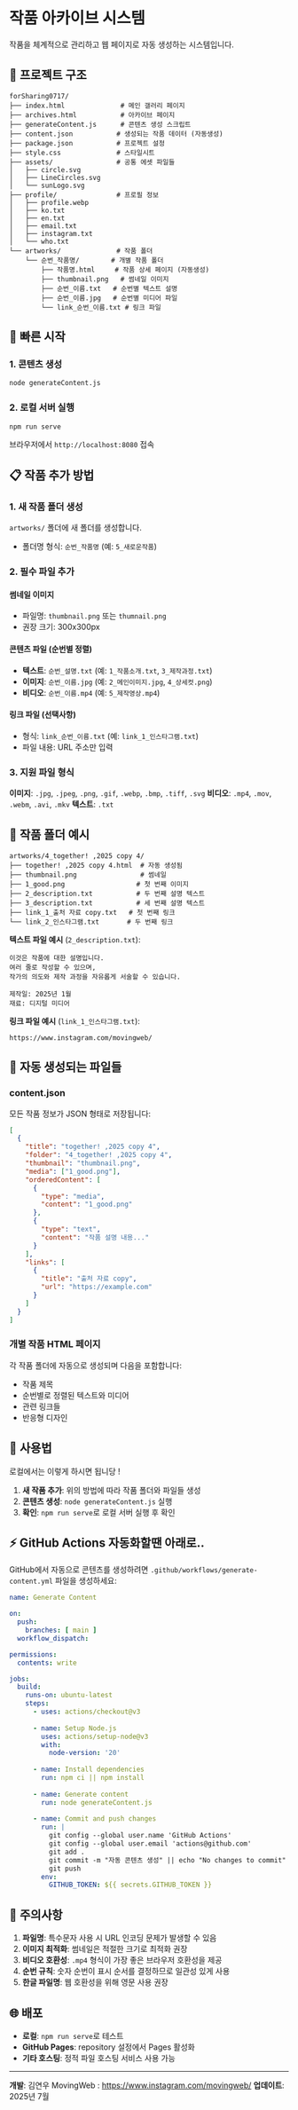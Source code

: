 # 작품 아카이브 시스템

작품을 체계적으로 관리하고 웹 페이지로 자동 생성하는 시스템입니다.

## 📁 프로젝트 구조

```
forSharing0717/
├── index.html              # 메인 갤러리 페이지
├── archives.html           # 아카이브 페이지
├── generateContent.js      # 콘텐츠 생성 스크립트
├── content.json           # 생성되는 작품 데이터 (자동생성)
├── package.json           # 프로젝트 설정
├── style.css              # 스타일시트
├── assets/                # 공통 에셋 파일들
│   ├── circle.svg
│   ├── LineCircles.svg
│   └── sunLogo.svg
├── profile/               # 프로필 정보
│   ├── profile.webp
│   ├── ko.txt
│   ├── en.txt
│   ├── email.txt
│   ├── instagram.txt
│   └── who.txt
└── artworks/              # 작품 폴더
    └── 순번_작품명/        # 개별 작품 폴더
        ├── 작품명.html     # 작품 상세 페이지 (자동생성)
        ├── thumbnail.png   # 썸네일 이미지
        ├── 순번_이름.txt   # 순번별 텍스트 설명
        ├── 순번_이름.jpg   # 순번별 미디어 파일
        └── link_순번_이름.txt # 링크 파일
```

## 🚀 빠른 시작

### 1. 콘텐츠 생성
```bash
node generateContent.js
```

### 2. 로컬 서버 실행
```bash
npm run serve
```
브라우저에서 `http://localhost:8080` 접속

## 📋 작품 추가 방법

### 1. 새 작품 폴더 생성
`artworks/` 폴더에 새 폴더를 생성합니다.
- 폴더명 형식: `순번_작품명` (예: `5_새로운작품`)

### 2. 필수 파일 추가

#### 썸네일 이미지
- 파일명: `thumbnail.png` 또는 `thumnail.png`
- 권장 크기: 300x300px

#### 콘텐츠 파일 (순번별 정렬)
- **텍스트**: `순번_설명.txt` (예: `1_작품소개.txt`, `3_제작과정.txt`)
- **이미지**: `순번_이름.jpg` (예: `2_메인이미지.jpg`, `4_상세컷.png`)
- **비디오**: `순번_이름.mp4` (예: `5_제작영상.mp4`)

#### 링크 파일 (선택사항)
- 형식: `link_순번_이름.txt` (예: `link_1_인스타그램.txt`)
- 파일 내용: URL 주소만 입력

### 3. 지원 파일 형식

**이미지**: `.jpg`, `.jpeg`, `.png`, `.gif`, `.webp`, `.bmp`, `.tiff`, `.svg`
**비디오**: `.mp4`, `.mov`, `.webm`, `.avi`, `.mkv`
**텍스트**: `.txt`

## 🎨 작품 폴더 예시

```
artworks/4_together! ,2025 copy 4/
├── together! ,2025 copy 4.html  # 자동 생성됨
├── thumbnail.png                # 썸네일
├── 1_good.png                  # 첫 번째 이미지
├── 2_description.txt           # 두 번째 설명 텍스트
├── 3_description.txt           # 세 번째 설명 텍스트
├── link_1_출처 자료 copy.txt   # 첫 번째 링크
└── link_2_인스타그램.txt       # 두 번째 링크
```

**텍스트 파일 예시** (`2_description.txt`):
```
이것은 작품에 대한 설명입니다.
여러 줄로 작성할 수 있으며,
작가의 의도와 제작 과정을 자유롭게 서술할 수 있습니다.

제작일: 2025년 1월
재료: 디지털 미디어
```

**링크 파일 예시** (`link_1_인스타그램.txt`):
```
https://www.instagram.com/movingweb/
```

## 🔧 자동 생성되는 파일들

### content.json
모든 작품 정보가 JSON 형태로 저장됩니다:
```json
[
  {
    "title": "together! ,2025 copy 4",
    "folder": "4_together! ,2025 copy 4",
    "thumbnail": "thumbnail.png",
    "media": ["1_good.png"],
    "orderedContent": [
      {
        "type": "media",
        "content": "1_good.png"
      },
      {
        "type": "text", 
        "content": "작품 설명 내용..."
      }
    ],
    "links": [
      {
        "title": "출처 자료 copy",
        "url": "https://example.com"
      }
    ]
  }
]
```

### 개별 작품 HTML 페이지
각 작품 폴더에 자동으로 생성되며 다음을 포함합니다:
- 작품 제목
- 순번별로 정렬된 텍스트와 미디어
- 관련 링크들
- 반응형 디자인

## 📝 사용법
  로컬에서는 이렇게 하시면 됩니당 ! 
1. **새 작품 추가**: 위의 방법에 따라 작품 폴더와 파일들 생성
2. **콘텐츠 생성**: `node generateContent.js` 실행
3. **확인**: `npm run serve`로 로컬 서버 실행 후 확인

## ⚡ GitHub Actions 자동화할땐 아래로..

GitHub에서 자동으로 콘텐츠를 생성하려면 `.github/workflows/generate-content.yml` 파일을 생성하세요:

```yaml
name: Generate Content

on:
  push:
    branches: [ main ]
  workflow_dispatch:

permissions:
  contents: write

jobs:
  build:
    runs-on: ubuntu-latest
    steps:
      - uses: actions/checkout@v3
      
      - name: Setup Node.js
        uses: actions/setup-node@v3
        with:
          node-version: '20'
          
      - name: Install dependencies
        run: npm ci || npm install
      
      - name: Generate content
        run: node generateContent.js
      
      - name: Commit and push changes
        run: |
          git config --global user.name 'GitHub Actions'
          git config --global user.email 'actions@github.com'
          git add .
          git commit -m "자동 콘텐츠 생성" || echo "No changes to commit"
          git push
        env:
          GITHUB_TOKEN: ${{ secrets.GITHUB_TOKEN }}
```

## 🎯 주의사항

1. **파일명**: 특수문자 사용 시 URL 인코딩 문제가 발생할 수 있음
2. **이미지 최적화**: 썸네일은 적절한 크기로 최적화 권장
3. **비디오 호환성**: `.mp4` 형식이 가장 좋은 브라우저 호환성을 제공
4. **순번 규칙**: 숫자 순번이 표시 순서를 결정하므로 일관성 있게 사용
5. **한글 파일명**: 웹 호환성을 위해 영문 사용 권장

## 🌐 배포

- **로컬**: `npm run serve`로 테스트
- **GitHub Pages**: repository 설정에서 Pages 활성화
- **기타 호스팅**: 정적 파일 호스팅 서비스 사용 가능

---

**개발**: 김연우 MovingWeb : https://www.instagram.com/movingweb/
**업데이트**: 2025년 7월
